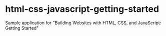 # html-css-javascript-getting-started
Sample application for "Building Websites with HTML, CSS, and JavaScript: Getting Started"
